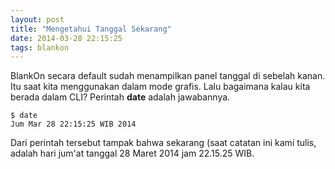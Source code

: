 ```yaml
---
layout: post
title: "Mengetahui Tanggal Sekarang"
date: 2014-03-28 22:15:25
tags: blankon
---
```

BlankOn secara default sudah menampilkan panel tanggal di sebelah kanan. Itu saat kita menggunakan dalam mode grafis. Lalu bagaimana kalau kita berada dalam CLI?
Perintah **date** adalah jawabannya.
```
$ date 
Jum Mar 28 22:15:25 WIB 2014
```
Dari perintah tersebut tampak bahwa sekarang (saat catatan ini kami tulis, adalah hari jum'at tanggal 28 Maret 2014 jam 22.15.25 WIB.
